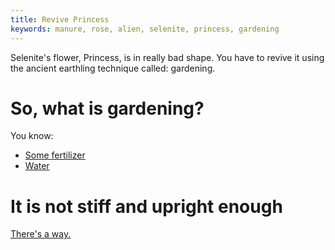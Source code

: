 ```yaml
---
title: Revive Princess
keywords: manure, rose, alien, selenite, princess, gardening
---
```


Selenite's flower, Princess, is in really bad shape. You have to revive it using the ancient earthling technique called: gardening.

# So, what is gardening?
You know:
 - [Some fertilizer](010-fertilizer.md)
 - [Water](020-water.md)

# It is not stiff and upright enough
[There's a way.](030-stiff.md)
